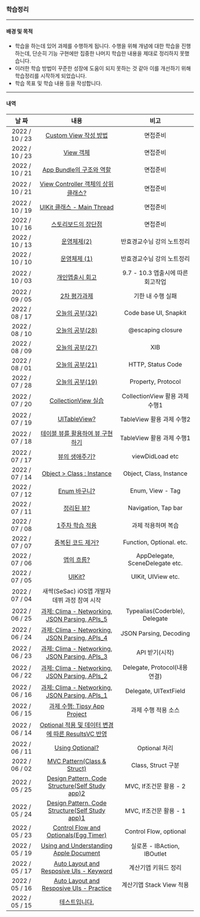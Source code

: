 ### 학습정리

------

#### 배경 및 목적

- 학습을 하는데 있어 과제를 수행하게 됩니다. 수행을 위해 개념에 대한 학습을 진행하는데, 단순히 기능 구현에만 집중한 나머지 학습한 내용을 제대로 정리하지 못했습니다.
- 이러한 학습 방법이 꾸준한 성장에 도움이 되지 못하는 것 같아 이를 개선하기 위해 학습정리를 시작하게 되었습니다.
- 학습 목표 및 학습 내용 등을 작성합니다.

------

#### 내역

|     날 짜      |                             내용                             |               비고                |
| :------------: | :----------------------------------------------------------: | :-------------------------------: |
| 2022 / 10 / 23 | [Custom View 작성 방법](https://inframince.notion.site/Custom-View-fda91e544c7443eaacfe70f7f17e8e6a) |             면접준비              |
| 2022 / 10 / 23 | [View 객체](https://inframince.notion.site/View-0f5f4ff10baf49508149bd63cf42c8ab) |             면접준비              |
| 2022 / 10 / 21 | [App Bundle의 구조와 역할](https://inframince.notion.site/App-Bundle-f804e10d21c5461c82312f7aebd07b82) |             면접준비              |
| 2022 / 10 / 21 | [View Controller 객체의 상위 클래스?](https://inframince.notion.site/View-Controller-e1cdad11c0d149fd9268c7768f4def7b) |             면접준비              |
| 2022 / 10 / 19 | [UIKit 클래스 - Main Thread](https://inframince.notion.site/UIKit-578d2ecb243944459e495f08fd638f16) |             면접준비              |
| 2022 / 10 / 16 | [스토리보드의 장단점](https://inframince.notion.site/Storyboard-6f543fb9f951402aa9819eb7f019ee20) |             면접준비              |
| 2022 / 10 / 13 | [운영체제(2)](https://inframince.notion.site/2-8a6dacbcc9064255ba6714b3c55a8849) |    반효경교수님 강의 노트정리     |
| 2022 / 10 / 10 | [운영체제 (1)](https://inframince.notion.site/1-209f8edf707042c98d402ce1be148c8f) |    반효경교수님 강의 노트정리     |
| 2022 / 10 / 03 | [개인앱출시 회고](https://velog.io/@hii5074/Blesson-%EA%B0%9C%EB%B0%9C-%ED%9A%8C%EA%B3%A0) | 9.7 - 10.3 앱출시에 따른 회고작업 |
| 2022 / 09 / 05 | [2차 평가과제](https://velog.io/@hii5074/2%EC%B0%A8-%ED%8F%89%EA%B0%80%EA%B3%BC%EC%A0%9C) |         기한 내 수행 실패         |
| 2022 / 08 / 17 | [오늘의 공부(32)](https://velog.io/@hii5074/%EC%98%A4%EB%8A%98%EC%9D%98-%EA%B3%B5%EB%B6%8032) |       Code base UI, Snapkit       |
| 2022 / 08 / 10 | [오늘의 공부(28)](https://velog.io/@hii5074/%EC%98%A4%EB%8A%98%EC%9D%98-%EA%B3%B5%EB%B6%8028) |         @escaping closure         |
| 2022 / 08 / 09 | [오늘의 공부(27)](https://velog.io/@hii5074/%EC%98%A4%EB%8A%98%EC%9D%98-%EA%B3%B5%EB%B6%8027) |                XIB                |
| 2022 / 08 / 01 | [오늘의 공부(21)](https://velog.io/@hii5074/%EC%98%A4%EB%8A%98%EC%9D%98-%EA%B3%B5%EB%B6%8021) |         HTTP, Status Code         |
| 2022 / 07 / 28 | [오늘의 공부(19)](https://velog.io/@hii5074/7%EC%9B%94-28%EC%9D%BC-%ED%95%99%EC%8A%B5%EC%A0%95%EB%A6%AC) |        Property, Protocol         |
| 2022 / 07 / 20 | [CollectionView 실습](https://velog.io/@hii5074/CollectionView-%EC%8B%A4%EC%8A%B5) |  CollectionView 활용 과제 수행1   |
| 2022 / 07 / 19 |    [UITableView?](https://velog.io/@hii5074/UITableView)     |     TableView 활용 과제 수행2     |
| 2022 / 07 / 18 | [테이블 뷰를 활용하여 뷰 구현하기](https://inframince.notion.site/11-_-38066a025c2841189a12bade22ba7db1) |     TableView 활용 과제 수행1     |
| 2022 / 07 / 17 | [뷰의 생애주기?](https://velog.io/@hii5074/%EB%B7%B0%EC%9D%98-%EC%83%9D%EC%95%A0%EC%A3%BC%EA%B8%B0) |          viewDidLoad etc          |
| 2022 / 07 / 14 | [Object > Class : Instance](https://velog.io/@hii5074/Object-Class-Instance) |      Object, Class, Instance      |
| 2022 / 07 / 12 | [Enum 바구니?](https://velog.io/@hii5074/Enum%EC%9C%BC%EB%A1%9C-%EC%A0%95%EB%A6%AC) |         Enum, View - Tag          |
| 2022 / 07 / 11 | [정리된 뷰?](https://velog.io/@hii5074/%EC%A0%95%EB%A6%AC%EB%90%9C-%EB%B7%B0) |        Navigation, Tap bar        |
| 2022 / 07 / 08 | [1주차 학습 적용](https://velog.io/@hii5074/1%EC%A3%BC%EC%B0%A8-%ED%95%99%EC%8A%B5-%EC%A0%81%EC%9A%A9) |        과제 적용하며 복습         |
| 2022 / 07 / 07 | [중복된 코드 제거?](https://velog.io/@hii5074/%EC%A4%91%EB%B3%B5%EB%90%9C-%EC%BD%94%EB%93%9C-%EC%A0%9C%EA%B1%B0) |     Function, Optional. etc.      |
| 2022 / 07 / 06 | [앱의 흐름?](https://velog.io/@hii5074/%EC%95%B1%EC%9D%98-%ED%9D%90%EB%A6%84) |  AppDelegate, SceneDelegate etc.  |
| 2022 / 07 / 05 |          [UIKit?](https://velog.io/@hii5074/UIKit)           |        UIKit, UIView etc.         |
| 2022 / 07 / 04 |         새싹(SeSac) iOS앱 개발자 데뷔 과정 참여 시작         |                                   |
| 2022 / 06 / 25 | [과제: Clima - Networking, JSON Parsing, APIs_5](https://inframince.notion.site/Swift_Netwroking-JsonParsing-APIs-and-Core-location-1-bb7557a37a4a4bfca5e7d6b1f42a9120) |   Typealias(Coderble), Delegate   |
| 2022 / 06 / 24 | [과제: Clima - Networking, JSON Parsing, APIs_4](https://inframince.notion.site/Swift_Netwroking-JsonParsing-APIs-and-Core-location-1-bb7557a37a4a4bfca5e7d6b1f42a9120) |      JSON Parsing, Decoding       |
| 2022 / 06 / 23 | [과제: Clima - Networking, JSON Parsing, APIs_3](https://inframince.notion.site/Swift_Netwroking-JsonParsing-APIs-and-Core-location-1-bb7557a37a4a4bfca5e7d6b1f42a9120) |          API 받기(시작)           |
| 2022 / 06 / 22 | [과제: Clima - Networking, JSON Parsing, APIs_2](https://inframince.notion.site/Swift_Netwroking-JsonParsing-APIs-and-Core-location-1-bb7557a37a4a4bfca5e7d6b1f42a9120) |   Delegate, Protocol(내용 연결)   |
| 2022 / 06 / 16 | [과제: Clima - Networking, JSON Parsing, APIs_1](https://inframince.notion.site/Swift_Netwroking-JsonParsing-APIs-and-Core-location-1-bb7557a37a4a4bfca5e7d6b1f42a9120) |       Delegate, UITextField       |
| 2022 / 06 / 15 | [과제 수행:  Tipsy App Project](https://inframince.notion.site/Swift_-_Tipsy-b45f0e936e99473a84a2304617d1a671) |        과제 수행 적용 소스        |
| 2022 / 06 / 14 | [Optional  적용 및 데이터 변경에 따른 ResultsVC 반영](https://inframince.notion.site/Swift_optional-476dcbcf1bd54eaa883a4118d7666f09) |                                   |
| 2022 / 06 / 11 | [Using Optional?](https://inframince.notion.site/Swift_Using-Optional-fd316907dab849cf9ee3abf72493fc73) |           Optional 처리           |
| 2022 / 06 / 02 | [MVC Pattern(Class & Struct)](https://inframince.notion.site/Swift_MVC-Pattern_class-struct-5bd4dd58dd7141a49de72a32818cc22c) |        Class, Struct 구분         |
| 2022 / 05 / 25 | [Design Pattern, Code Structure(Self Study app)2](https://inframince.notion.site/Swift_Design-Pattern-Coder-Structure-2-71cbce3cb0eb48c88361619a38dad3c6) |      MVC, If조건문 활용 - 2       |
| 2022 / 05 / 24 | [Design Pattern, Code Structure(Self Study app)1 ](https://inframince.notion.site/Swift_Design-Pattern-Code-Structure-155466b3bc334df7bcdfc9657a8cdc82) |      MVC, If조건문 활용 - 1       |
| 2022 / 05 / 23 | [Control Flow and Optionals(Egg Timer)](https://inframince.notion.site/Swift_Intermediate-Swift-Programming-Control-Flow-and-Optionals-f10223e78ec340a7a230de75ee398067) |      Control Flow, optional       |
| 2022 / 05 / 19 | [Using and Understanding Apple Document](https://inframince.notion.site/Swift_Using-and-Understanding-Apple-Document-c0c0223f5dbd47cb98705245f335e462) |    실로폰 - IBAction, IBOutlet    |
| 2022 / 05 / 17 | [Auto Layout and Resposive UIs -  Keyword](https://inframince.notion.site/Swift_Auto-Layout-and-Responsive-UIS_Keyword-ca8e617f2b564e8692ded11af7cc111d) |       계산기앱 키워드 정리        |
| 2022 / 05 / 16 | [Auto Layout and Resposive UIs -  Practice](https://inframince.notion.site/Swift_Auto-Layout-and-Resposive-UIs_Practice-0bbd7c3349c44a9597ae98b6302606e9) |     계산기앱  Stack View 적용     |
| 2022 / 05 / 15 | [테스트입니다.](https://joobang.notion.site/ee7d10d35c414aaaa93c573dd112e095) |                                   |


